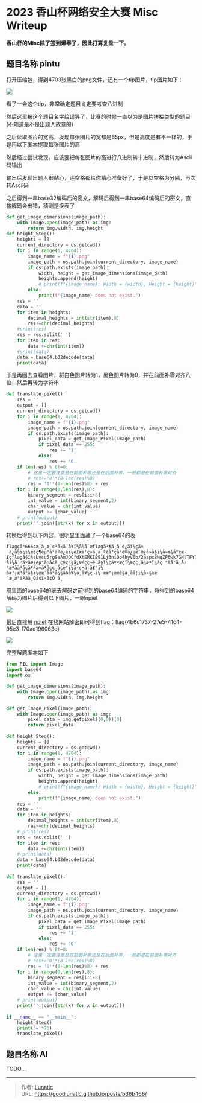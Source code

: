 # 2023 香山杯网络安全大赛 Misc Writeup

**香山杯的Misc除了签到爆零了，因此打算复盘一下。**
<!--more-->
## 题目名称 pintu
打开压缩包，得到4703张黑白的png文件，还有一个tip图片，tip图片如下：

![](imgs/image-20241018140223568.png)

看了一会这个tip，非常确定题目肯定要考查八进制

然后这里被这个题目名字给误导了，比赛的时候一直以为是图片拼接类型的题目(不知道是不是出题人故意的)

之后读取图片的宽高，发现每张图片的宽都是65px，但是高度是有不一样的，于是用以下脚本提取每张图片的高

然后经过尝试发现，应该要把每张图片的高进行八进制转十进制，然后转为Ascii码输出

输出后发现出题人很贴心，连空格都给你精心准备好了，于是以空格为分隔，再次转Ascii码

之后得到一串base32编码后的密文，解码后得到一串base64编码后的密文，直接解码会出错，猜测是换表了

```python
def get_image_dimensions(image_path):
    with Image.open(image_path) as img:
        return img.width, img.height
def height_Steg():
    heights = []
    current_directory = os.getcwd()
    for i in range(1, 4704):
        image_name = f"{i}.png"
        image_path = os.path.join(current_directory, image_name)
        if os.path.exists(image_path):
            width, height = get_image_dimensions(image_path)
            heights.append(height)
            # print(f"{image_name}: Width = {width}, Height = {height}")
        else:
            print(f"{image_name} does not exist.")
    res = ''
    data = ''
    for item in heights:
        decimal_heights = int(str(item),8)
        res+=chr(decimal_heights)
    #print(res)
    res = res.split(' ')
    for item in res:
        data +=chr(int(item))
    #print(data)
    data = base64.b32decode(data)
    print(data)
```

于是再回去查看图片，将白色图片转为1，黑色图片转为0，并在前面补零对齐八位，然后再转为字符串

```python
def translate_pixel():
    res = ''
    output = []
    current_directory = os.getcwd()
    for i in range(1, 4704):
        image_name = f"{i}.png"
        image_path = os.path.join(current_directory, image_name)
        if os.path.exists(image_path):
            pixel_data = get_Image_Pixel(image_path)
            if pixel_data == 255:
                res += '1'
            else:
                res += '0'
    if len(res) % 8!=0:
        # 这里一定要注意是在前面补零还是在后面补零，一般都是在前面补零对齐
        # res+='0'*(8-len(res)%8)
        res = '0'*(8-len(res)%8) + res
    for i in range(0,len(res),8):
        binary_segment = res[i:i+8]
        int_value = int(binary_segment,2)
        char_value = chr(int_value)
        output += [char_value]
    # print(output)
    print(''.join([str(x) for x in output]))
```

转换后得到以下内容，很明显里面藏了一个base64的表

```shell
flagçå°666cæ¯ä¸æ¯ç¹å«å´å¥ï¼å¾å¯æflagå¹¶ä¸å¨è¿ãï¼çå¤´ä¿å½ï¼ï¼æ¢ç¶èµ°å°äºè¿éï¼é£æä¹ç»ä¸ä¸ªéå³çå³é®ä¿¡æ¯æ¿å»å§ï¼å»æ¾å°çæ­£çflagå§ï¼sUvcu5rgSeAmJQCfdXtEMKIB91Lj3niOo4hyV0b/2azpx8HqZP6wk7GNlTFYDR+W                                 åï¼å¯¹äºãæ¿èµ°ä¹åçä¸çæç²¾å¿æéçç¬è¯å§ï¼çäººæçï¼æçç¸å¼æªï¼âç °âå°ä¸å£°æªåä¹åçäººæ­»äºãçç¸åçè°ï¼å·ç¬ä¸å£°ï¼
âæ²¡æ³å°å§ï¼ææ¯åå°å¼§ãâå¥½ä¸å¥½ç¬ï¼ ææ²¡ææè§ä¸åå¦ï¼å¤§èæ´æ¸æ°äºãà¸Õâ¢ï»â¢Õ à¸
```

用里面的base64的表去解码之前得到的base64编码的字符串，将得到的base64解码为图片后得到以下图片，一眼npiet

![](imgs/image-20241018140341885.png)

最后直接用 [npiet](https://www.bertnase.de/npiet/npiet-execute.php) 在线网站解密即可得到flag：flag{4b6c1737-27e5-41c4-95e3-f70ad196063e}

![](imgs/image-20241018140358372.png)

完整解题脚本如下
```python
from PIL import Image
import base64
import os

def get_image_dimensions(image_path):
    with Image.open(image_path) as img:
        return img.width, img.height

def get_Image_Pixel(image_path):
    with Image.open(image_path) as img:
        pixel_data = img.getpixel((0,0))[0]
        return pixel_data
    
def height_Steg():
    heights = []
    current_directory = os.getcwd()
    for i in range(1, 4704):
        image_name = f"{i}.png"
        image_path = os.path.join(current_directory, image_name)
        if os.path.exists(image_path):
            width, height = get_image_dimensions(image_path)
            heights.append(height)
            # print(f"{image_name}: Width = {width}, Height = {height}")
        else:
            print(f"{image_name} does not exist.")
    res = ''
    data = ''
    for item in heights:
        decimal_heights = int(str(item),8)
        res+=chr(decimal_heights)
    # print(res)
    res = res.split(' ')
    for item in res:
        data +=chr(int(item))
    # print(data)
    data = base64.b32decode(data)
    print(data)
    
def translate_pixel():
    res = ''
    output = []
    current_directory = os.getcwd()
    for i in range(1, 4704):
        image_name = f"{i}.png"
        image_path = os.path.join(current_directory, image_name)
        if os.path.exists(image_path):
            pixel_data = get_Image_Pixel(image_path)
            if pixel_data == 255:
                res += '1'
            else:
                res += '0'
    if len(res) % 8!=0:
        # 这里一定要注意是在前面补零还是在后面补零，一般都是在前面补零对齐
        # res+='0'*(8-len(res)%8)
        res = '0'*(8-len(res)%8) + res
    for i in range(0,len(res),8):
        binary_segment = res[i:i+8]
        int_value = int(binary_segment,2)
        char_value = chr(int_value)
        output += [char_value]
    # print(output)
    print(''.join([str(x) for x in output]))
    
if __name__ == "__main__":
    height_Steg()
    print('='*70)
    translate_pixel()
```

## 题目名称 AI
TODO...


---

> 作者: [Lunatic](https://goodlunatic.github.io)  
> URL: https://goodlunatic.github.io/posts/b36b466/  

